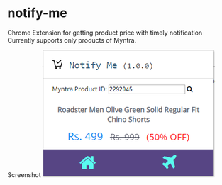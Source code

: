 # notify-me
Chrome Extension for getting product price with timely notification
Currently supports only products of Myntra.

Screenshot
<img src="https://raw.githubusercontent.com/ArjunAce/notify-me/master/Notify_me%20screenshot.PNG?sanitize=true&raw=true" />
